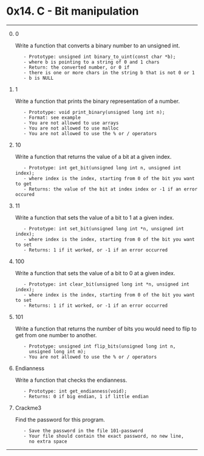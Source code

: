 
# 0x14. C - Bit manipulation
*********************************************************************************************

0. 0

     Write a function that converts a binary number to an unsigned int.

          - Prototype: unsigned int binary_to_uint(const char *b);
          - where b is pointing to a string of 0 and 1 chars
          - Return: the converted number, or 0 if
          - there is one or more chars in the string b that is not 0 or 1
          - b is NULL

1. 1

     Write a function that prints the binary representation of a number.

          - Prototype: void print_binary(unsigned long int n);
          - Format: see example
          - You are not allowed to use arrays
          - You are not allowed to use malloc
          - You are not allowed to use the % or / operators

2. 10

     Write a function that returns the value of a bit at a given index.

          - Prototype: int get_bit(unsigned long int n, unsigned int index);
          - where index is the index, starting from 0 of the bit you want to get
          - Returns: the value of the bit at index index or -1 if an error occured

3. 11

     Write a function that sets the value of a bit to 1 at a given index.

          - Prototype: int set_bit(unsigned long int *n, unsigned int index);
          - where index is the index, starting from 0 of the bit you want to set
          - Returns: 1 if it worked, or -1 if an error occurred

4. 100

     Write a function that sets the value of a bit to 0 at a given index.

          - Prototype: int clear_bit(unsigned long int *n, unsigned int index);
          - where index is the index, starting from 0 of the bit you want to set
          - Returns: 1 if it worked, or -1 if an error occurred

5. 101

     Write a function that returns the number of bits you would need to flip to
     get from one number to another.

          - Prototype: unsigned int flip_bits(unsigned long int n,
            unsigned long int m);
          - You are not allowed to use the % or / operators

6. Endianness

     Write a function that checks the endianness.

          - Prototype: int get_endianness(void);
          - Returns: 0 if big endian, 1 if little endian

7. Crackme3

     Find the password for this program.

          - Save the password in the file 101-password
          - Your file should contain the exact password, no new line,
            no extra space

***************************************************************************************************

